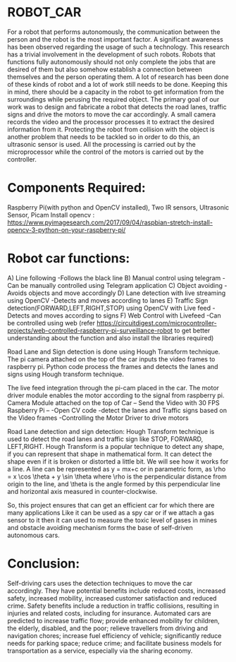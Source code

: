 # ROBOT_CAR

For a robot that performs autonomously, the communication between the person and the robot is the most important factor. A significant awareness has been observed regarding the usage of such a technology. This research has a trivial involvement in the development of such robots. Robots that functions fully autonomously should not only complete the jobs that are desired of them but also somehow establish a connection between themselves and the person operating them. A lot of research has been done of these kinds of robot and a lot of work still needs to be done. Keeping this in mind, there should be a capacity in the robot to get information from the surroundings while perusing the required object. The primary goal of our work was to design and fabricate a robot that detects the road lanes, traffic signs and drive the motors to move the car accordingly. A small camera records the video and the processor processes it to extract the desired information from it. Protecting the robot from collision with the object is another problem that needs to be tackled so in order to do this, an ultrasonic sensor is used. All the processing is carried out by the microprocessor while the control of the motors is carried out by the controller.

# Components Required:
Raspberry Pi(with python and OpenCV installed), Two IR sensors, Ultrasonic Sensor, Picam
Install opencv : https://www.pyimagesearch.com/2017/09/04/raspbian-stretch-install-opencv-3-python-on-your-raspberry-pi/
# Robot car functions: 
A) Line following -Follows the black line
B) Manual control using telegram -Can be manually controlled using Telegram application
C) Object avoiding -Avoids objects and move accordingly
D) Lane detection with live streaming using OpenCV -Detects and moves according to lanes 
E) Traffic Sign detection(FORWARD,LEFT,RIGHT,STOP) using OpenCV with Live feed - Detects and moves according to signs
F) Web Control with Livefeed -Can be controlled using web (refer https://circuitdigest.com/microcontroller-projects/web-controlled-raspberry-pi-surveillance-robot to get better understanding about the function and also install the libraries required) 

Road Lane and Sign detection is done using Hough Transform technique. The pi camera attached on the top of the car inputs the video frames to raspberry pi. Python code process the frames and detects the lanes and signs using Hough transform technique. 

The live feed integration through the pi-cam placed in the car. The motor driver module enables the motor according to the signal from raspberry pi.  Camera Module attached on the top of Car – Send the Video with 30 FPS
Raspberry Pi –
                        -Open CV code -detect the lanes and Traffic signs based on the Video frames
                        -Controlling the Motor Driver to drive motors 
                       
Road Lane detection and sign detection:
Hough Transform technique is used to detect the road lanes and traffic sign like STOP, FORWARD, LEFT,RIGHT. Hough Transform is a popular technique to detect any shape, if you can represent that shape in mathematical form. It can detect the shape even if it is broken or distorted a little bit. We will see how it works for a line. A line can be represented as y = mx+c or in parametric form, as \rho = x \cos \theta + y \sin \theta where \rho is the perpendicular distance from origin to the line, and \theta is the angle formed by this perpendicular line and horizontal axis measured in counter-clockwise.

So, this project ensures that can get an efficient car for which there are many applications Like it can be used as a spy car or if we attach a gas sensor to it then it can used to measure the toxic level of gases in mines and obstacle avoiding mechanism forms the base of self-driven autonomous cars. 

# Conclusion:
Self-driving cars uses the detection techniques to move the car accordingly. They have potential benefits include reduced costs, increased safety, increased mobility, increased customer satisfaction and reduced crime. Safety benefits include a reduction in traffic collisions, resulting in injuries and related costs, including for insurance. Automated cars are predicted to increase traffic flow; provide enhanced mobility for children, the elderly, disabled, and the poor; relieve travellers from driving and navigation chores; increase fuel efficiency of vehicle; significantly reduce needs for parking space; reduce crime; and facilitate business models for transportation as a service, especially via the sharing economy.
